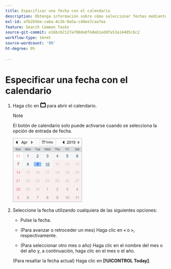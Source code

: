 ```yaml
---
title: Especificar una fecha con el calendario
description: Obtenga información sobre cómo seleccionar fechas mediante el calendario.
exl-id: afb2b5be-ca6a-4c2b-9a5a-c40ee7caa7ea
feature: Search Common Tasks
source-git-commit: e16bc62127a708de8f4deb1eddfa53a14405cbc2
workflow-type: tm+mt
source-wordcount: '99'
ht-degree: 0%

---
```


# Especificar una fecha con el calendario

1. Haga clic en ![Botón de calendario](/help/search-social-commerce/assets/calendar-date-range.png "Botón de calendario") para abrir el calendario.

   >[!NOTE]
   >
   >El botón de calendario solo puede activarse cuando se selecciona la opción de entrada de fecha.

   ![Calendario abierto](/help/search-social-commerce/assets/calendar-full.png "Calendario abierto")

1. Seleccione la fecha utilizando cualquiera de las siguientes opciones:

   * Pulse la fecha.

   * (Para avanzar o retroceder un mes) Haga clic en **`<`** o **`>`**, respectivamente.

   * (Para seleccionar otro mes o año) Haga clic en el nombre del mes o del año y, a continuación, haga clic en el mes o el año.

   (Para resaltar la fecha actual) Haga clic en **[!UICONTROL Today]**.
